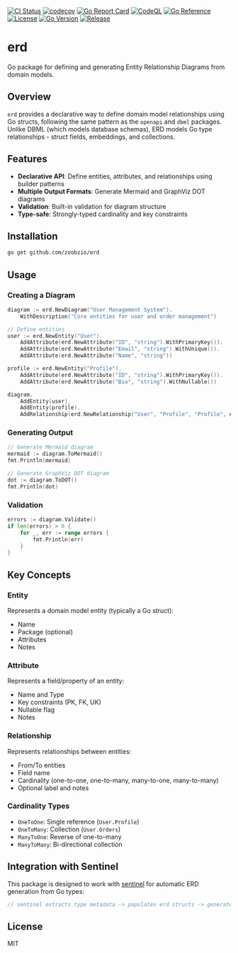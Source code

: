 [![CI Status](https://github.com/zoobzio/erd/workflows/CI/badge.svg)](https://github.com/zoobzio/erd/actions/workflows/ci.yml)
[![codecov](https://codecov.io/gh/zoobzio/erd/graph/badge.svg?branch=main)](https://codecov.io/gh/zoobzio/erd)
[![Go Report Card](https://goreportcard.com/badge/github.com/zoobzio/erd)](https://goreportcard.com/report/github.com/zoobzio/erd)
[![CodeQL](https://github.com/zoobzio/erd/workflows/CodeQL/badge.svg)](https://github.com/zoobzio/erd/security/code-scanning)
[![Go Reference](https://pkg.go.dev/badge/github.com/zoobzio/erd.svg)](https://pkg.go.dev/github.com/zoobzio/erd)
[![License](https://img.shields.io/github/license/zoobzio/erd)](LICENSE)
[![Go Version](https://img.shields.io/github/go-mod/go-version/zoobzio/erd)](go.mod)
[![Release](https://img.shields.io/github/v/release/zoobzio/erd)](https://github.com/zoobzio/erd/releases)

# erd

Go package for defining and generating Entity Relationship Diagrams from domain models.

## Overview

`erd` provides a declarative way to define domain model relationships using Go structs, following the same pattern as the `openapi` and `dbml` packages. Unlike DBML (which models database schemas), ERD models Go type relationships - struct fields, embeddings, and collections.

## Features

- **Declarative API**: Define entities, attributes, and relationships using builder patterns
- **Multiple Output Formats**: Generate Mermaid and GraphViz DOT diagrams
- **Validation**: Built-in validation for diagram structure
- **Type-safe**: Strongly-typed cardinality and key constraints

## Installation

```bash
go get github.com/zoobzio/erd
```

## Usage

### Creating a Diagram

```go
diagram := erd.NewDiagram("User Management System").
    WithDescription("Core entities for user and order management")

// Define entities
user := erd.NewEntity("User").
    AddAttribute(erd.NewAttribute("ID", "string").WithPrimaryKey()).
    AddAttribute(erd.NewAttribute("Email", "string").WithUnique()).
    AddAttribute(erd.NewAttribute("Name", "string"))

profile := erd.NewEntity("Profile").
    AddAttribute(erd.NewAttribute("ID", "string").WithPrimaryKey()).
    AddAttribute(erd.NewAttribute("Bio", "string").WithNullable())

diagram.
    AddEntity(user).
    AddEntity(profile).
    AddRelationship(erd.NewRelationship("User", "Profile", "Profile", erd.OneToOne))
```

### Generating Output

```go
// Generate Mermaid diagram
mermaid := diagram.ToMermaid()
fmt.Println(mermaid)

// Generate GraphViz DOT diagram
dot := diagram.ToDOT()
fmt.Println(dot)
```

### Validation

```go
errors := diagram.Validate()
if len(errors) > 0 {
    for _, err := range errors {
        fmt.Println(err)
    }
}
```

## Key Concepts

### Entity
Represents a domain model entity (typically a Go struct):
- Name
- Package (optional)
- Attributes
- Notes

### Attribute
Represents a field/property of an entity:
- Name and Type
- Key constraints (PK, FK, UK)
- Nullable flag
- Notes

### Relationship
Represents relationships between entities:
- From/To entities
- Field name
- Cardinality (one-to-one, one-to-many, many-to-one, many-to-many)
- Optional label and notes

### Cardinality Types

- `OneToOne`: Single reference (`User.Profile`)
- `OneToMany`: Collection (`User.Orders`)
- `ManyToOne`: Reverse of one-to-many
- `ManyToMany`: Bi-directional collection

## Integration with Sentinel

This package is designed to work with [sentinel](https://github.com/zoobzio/sentinel) for automatic ERD generation from Go types:

```go
// sentinel extracts type metadata -> populates erd structs -> generates diagrams
```

## License

MIT
